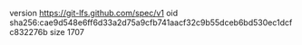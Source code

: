 version https://git-lfs.github.com/spec/v1
oid sha256:cae9d548e6ff6d33a2d75a9cfb741aacf32c9b55dceb6bd530ec1dcfc832276b
size 1707
